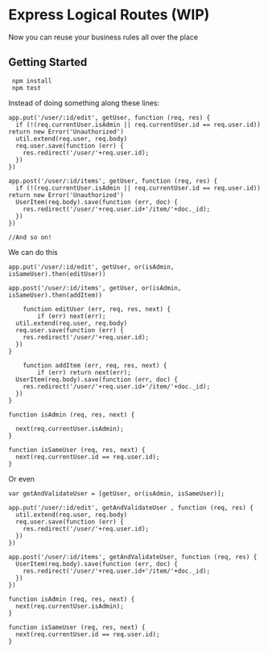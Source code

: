 # Express Logical Routes (WIP)


Now you can reuse your business rules all over the place

## Getting Started

     npm install
     npm test

Instead of doing something along these lines:

    app.put('/user/:id/edit', getUser, function (req, res) {
      if (!(req.currentUser.isAdmin || req.currentUser.id == req.user.id))
	return new Error('Unauthorized')
      util.extend(req.user, req.body)
      req.user.save(function (err) {
        res.redirect('/user/'+req.user.id);
      })
    })

    app.post('/user/:id/items', getUser, function (req, res) {
      if (!(req.currentUser.isAdmin || req.currentUser.id == req.user.id))
	return new Error('Unauthorized')
      UserItem(req.body).save(function (err, doc) {
        res.redirect('/user/'+req.user.id+'/item/'+doc._id);
      })
    })

    //And so on!

We can do this

    app.put('/user/:id/edit', getUser, or(isAdmin, isSameUser).then(editUser))

    app.post('/user/:id/items', getUser, or(isAdmin, isSameUser).then(addItem))

		function editUser (err, req, res, next) {
			if (err) next(err);
      util.extend(req.user, req.body)
      req.user.save(function (err) {
        res.redirect('/user/'+req.user.id);
      })
    }

		function addItem (err, req, res, next) {
			if (err) return next(err);
      UserItem(req.body).save(function (err, doc) {
        res.redirect('/user/'+req.user.id+'/item/'+doc._id);
      })
    }

    function isAdmin (req, res, next) {

      next(req.currentUser.isAdmin);
    }

    function isSameUser (req, res, next) {
      next(req.currentUser.id == req.user.id);
    }

Or even 

    var getAndValidateUser = [getUser, or(isAdmin, isSameUser)];
    
    app.put('/user/:id/edit', getAndValidateUser , function (req, res) {
      util.extend(req.user, req.body)
      req.user.save(function (err) {
        res.redirect('/user/'+req.user.id);
      })
    })

    app.post('/user/:id/items', getAndValidateUser, function (req, res) {
      UserItem(req.body).save(function (err, doc) {
        res.redirect('/user/'+req.user.id+'/item/'+doc._id);
      })
    })

    function isAdmin (req, res, next) {
      next(req.currentUser.isAdmin);
    }

    function isSameUser (req, res, next) {
      next(req.currentUser.id == req.user.id);
    }

